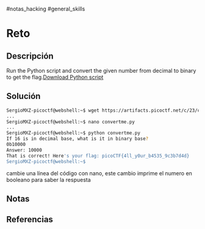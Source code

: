 #notas_hacking #general_skills
# Reto
## Descripción
Run the Python script and convert the given number from decimal to binary to get the flag.[Download Python script](https://artifacts.picoctf.net/c/23/convertme.py)
## Solución
```bash
SergioMXZ-picoctf@webshell:~$ wget https://artifacts.picoctf.net/c/23/convertme.py
...
SergioMXZ-picoctf@webshell:~$ nano convertme.py
...
SergioMXZ-picoctf@webshell:~$ python convertme.py
If 16 is in decimal base, what is it in binary base?
0b10000
Answer: 10000
That is correct! Here's your flag: picoCTF{4ll_y0ur_b4535_9c3b7d4d}
SergioMXZ-picoctf@webshell:~$ 
```
cambie una línea del código con nano, este cambio imprime el numero en booleano para saber la respuesta
## Notas
## Referencias
